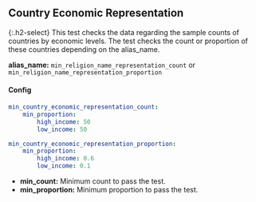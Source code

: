 
## Country Economic Representation

<div class="main-docs" markdown="1"><div class="h3-box" markdown="1">

{:.h2-select}
This test checks the data regarding the sample counts of countries by economic levels. The test checks the count or proportion of these countries depending on the alias_name.

**alias_name:** `min_religion_name_representation_count` or `min_religion_name_representation_proportion`


#### Config
```yaml
min_country_economic_representation_count:
    min_proportion: 
        high_income: 50
        low_income: 50

```

```yaml
min_country_economic_representation_proportion:
    min_proportion: 
        high_income: 0.6
        low_income: 0.1
```
- **min_count:** Minimum count to pass the test.
- **min_proportion:** Minimum proportion to pass the test.

<!-- #### Examples -->
